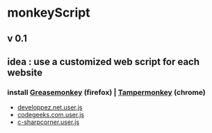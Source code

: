 # monkeyScript
## v 0.1
## idea : use a customized web script for each website

### install <a href="https://addons.mozilla.org/fr/firefox/addon/greasemonkey/" >Greasemonkey</a> (firefox) | <a href="https://chrome.google.com/webstore/detail/tampermonkey/dhdgffkkebhmkfjojejmpbldmpobfkfo?hl=fr" >Tampermonkey</a> (chrome)




<ul>

<li>
<a href="https://raw.githubusercontent.com/kzelda/monkeyScript/master/scripts/developpez.net.user.js">developpez.net.user.js</a>
</li>
<li>
<a href="https://raw.githubusercontent.com/kzelda/monkeyScript/master/scripts/codegeeks.com.user.js">codegeeks.com.user.js</a>
</li>
<li>
<a href="https://raw.githubusercontent.com/kzelda/monkeyScript/master/scripts/c-sharpcorner.user.js">c-sharpcorner.user.js</a>
</li>

</ul>
